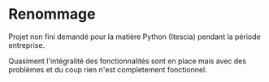 # Renommage
Projet non fini demandé pour la matière Python (Itescia) pendant la période entreprise.

Quasiment l'intégralité des fonctionnalités sont en place mais avec des problèmes et du coup rien n'est completement fonctionnel.
